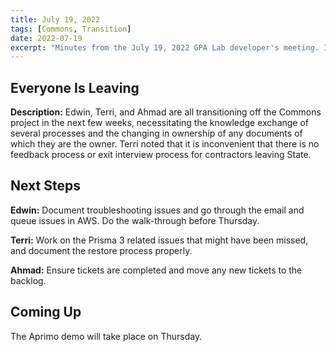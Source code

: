 ```yaml
---
title: July 19, 2022
tags: [Commons, Transition]
date: 2022-07-19
excerpt: "Minutes from the July 19, 2022 GPA Lab developer's meeting. In which all the people are leaving."
---
```


## Everyone Is Leaving

**Description:** Edwin, Terri, and Ahmad are all transitioning off the Commons project in the next few weeks, necessitating the knowledge exchange of several processes and the changing in ownership of any documents of which they are the owner. Terri noted that it is inconvenient that there is no feedback process or exit interview process for contractors leaving State.

## Next Steps

**Edwin:** Document troubleshooting issues and go through the email and queue issues in AWS. Do the walk-through before Thursday.

**Terri:** Work on the Prisma 3 related issues that might have been missed, and document the restore process properly.

**Ahmad:** Ensure tickets are completed and move any new tickets to the backlog.

## Coming Up

The Aprimo demo will take place on Thursday.
